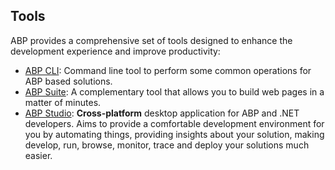 ## Tools

ABP provides a comprehensive set of tools designed to enhance the development experience and improve productivity:

* [ABP CLI](./cli/index.md): Command line tool to perform some common operations for ABP based solutions.
* [ABP Suite](./suite/index.md): A complementary tool that allows you to build web pages in a matter of minutes.
* [ABP Studio](./studio/index.md): **Cross-platform** desktop application for ABP and .NET developers. Aims to provide a comfortable development environment for you by automating things, providing insights about your solution, making develop, run, browse, monitor, trace and deploy your solutions much easier.